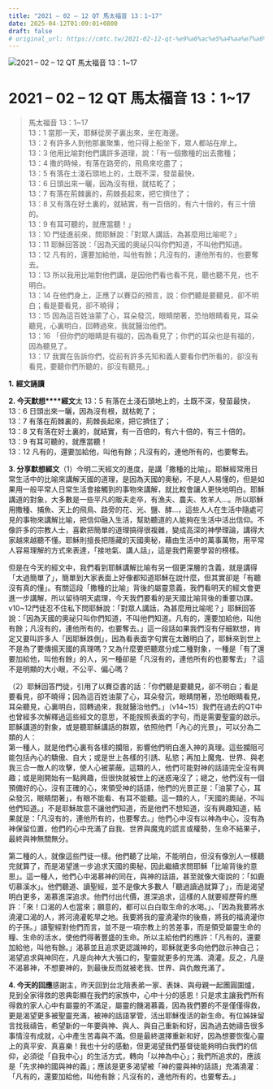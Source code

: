 ```yaml
---
title: "2021 – 02 – 12 QT 馬太福音 13：1~17"
date: 2025-04-12T01:09:01+0800
draft: false
# original_url: https://cmtc.tw/2021-02-12-qt-%e9%a6%ac%e5%a4%aa%e7%a6%8f%e9%9f%b3-13%ef%bc%9a117
---
```


![2021 – 02 – 12 QT 馬太福音 13：1~17](/images/qt.jpg   "2021 – 02 – 12 QT 馬太福音 13：1~17")

# 2021 – 02 – 12 QT 馬太福音 13：1~17

> 馬太福音 13：1~17  
> 13：1 當那一天，耶穌從房子裏出來，坐在海邊。  
> 13：2 有許多人到他那裏聚集，他只得上船坐下，眾人都站在岸上。  
> 13：3 他用比喻對他們講許多道理，說：「有一個撒種的出去撒種；  
> 13：4 撒的時候，有落在路旁的，飛鳥來吃盡了；  
> 13：5 有落在土淺石頭地上的，土既不深，發苗最快，  
> 13：6 日頭出來一曬，因為沒有根，就枯乾了；  
> 13：7 有落在荊棘裏的，荊棘長起來，把它擠住了；  
> 13：8 又有落在好土裏的，就結實，有一百倍的，有六十倍的，有三十倍的。  
> 13：9 有耳可聽的，就應當聽！」  
> 13：10 門徒進前來，問耶穌說：「對眾人講話，為甚麼用比喻呢？」  
> 13：11 耶穌回答說：「因為天國的奧祕只叫你們知道，不叫他們知道。  
> 13：12 凡有的，還要加給他，叫他有餘；凡沒有的，連他所有的，也要奪去。  
> 13：13 所以我用比喻對他們講，是因他們看也看不見，聽也聽不見，也不明白。  
> 13：14 在他們身上，正應了以賽亞的預言，說：你們聽是要聽見，卻不明白；看是要看見，卻不曉得；  
> 13：15 因為這百姓油蒙了心，耳朵發沉，眼睛閉著，恐怕眼睛看見，耳朵聽見，心裏明白，回轉過來，我就醫治他們。  
> 13：16 「但你們的眼睛是有福的，因為看見了；你們的耳朵也是有福的，因為聽見了。  
> 13：17 我實在告訴你們，從前有許多先知和義人要看你們所看的，卻沒有看見，要聽你們所聽的，卻沒有聽見。」

**1.** **經文誦讀**

**2. 今天默想****經文**太 13：5 有落在土淺石頭地上的，土既不深，發苗最快，  
13：6 日頭出來一曬，因為沒有根，就枯乾了；  
13：7 有落在荊棘裏的，荊棘長起來，把它擠住了；  
13：8 又有落在好土裏的，就結實，有一百倍的，有六十倍的，有三十倍的。  
13：9 有耳可聽的，就應當聽！  
13：12 凡有的，還要加給他，叫他有餘；凡沒有的，連他所有的，也要奪去。

**3. 分享默想經文**（1）今明二天經文的進度，是講「撒種的比喻」。耶穌經常用日常生活中的比喻來講解天國的道理，是因為天國的奧秘，不是人人易懂的，但是如果用一般平常人日常生活會接觸到的事物來講解，就比較會讓人更快地明白。耶穌講道的對象，大多數是一些平凡的販夫走卒，有漁夫、農夫、牧羊人…。所以耶穌用撒種、捕魚、天上的飛鳥、路旁的花、光、鹽、酵…，這些人人在生活中隨處可見的事物來講解比喻，把信仰融入生活，幫助聽道的人能夠在生活中活出信仰。不像許多的宗教人士，喜歡把簡單的道理搞得很複雜，變成高深的神學理論，講得大家越來越聽不懂。耶穌則擅長把隱藏的天國奧秘，藉由生活中的萬事萬物，用平常人容易理解的方式來表達，「接地氣、講人話」，這是我們需要學習的榜樣。

但是在今天的經文中，我們看到耶穌講解比喻有另一個更深層的含義，就是講得「太過簡單了」，簡單到大家表面上好像都知道耶穌在說什麼，但其實卻是「有聽沒有真的懂」。有關這段「撒種的比喻」背後的屬靈意義，我們看明天的經文會更進一步講解，所以留待明天處理，今天我們要看的是天國比喻背後的重要功課。v10~12門徒忍不住私下問耶穌說：「對眾人講話，為甚麼用比喻呢？」耶穌回答說：「因為天國的奧祕只叫你們知道，不叫他們知道。凡有的，還要加給他，叫他有餘；凡沒有的，連他所有的，也要奪去。」這一段話如果我們沒有仔細默想，肯定又要叫許多人「因耶穌跌倒」，因為看表面字句實在太難明白了，耶穌來到世上不是為了要傳揚天國的真理嗎？又為什麼要把聽眾分成二種對象，一種是「有了還要加給他，叫他有餘」的人，另一種卻是「凡沒有的，連他所有的也要奪去」？這不是明顯的大小眼，不公平、偏心嗎？

（2）耶穌回答門徒，引用了以賽亞書的話：「你們聽是要聽見，卻不明白；看是要看見，卻不曉得；因為這百姓油蒙了心，耳朵發沉，眼睛閉著，恐怕眼睛看見，耳朵聽見，心裏明白，回轉過來，我就醫治他們。」（v14~15）我們在過去的QT中也曾經多次解釋過這些經文的意思，不能按照表面的字句，而是需要聖靈的啟示。耶穌講道的對象，或是聽耶穌講話的群眾，依照他們「內心的光景」，可以分為二類的人：  
第一種人，就是他們心裏有各樣的攔阻，影響他們明白進入神的真理。這些攔阻可能包括內心的驕傲、自大；或是世上各樣的引誘、私慾；再加上魔鬼、世界、與老我三合一敵人的攻擊，使人心被蒙蔽。這類的人，他們可能對神的話語完全沒有興趣；或是剛開始有一點興趣，但很快就被世上的迷惑淹沒了；總之，他們沒有一個預備好的心，沒有正確的心，來領受神的話語，他們的光景正是：「油蒙了心，耳朵發沉，眼睛閉著」，有眼不能看、有耳不能聽。這一類的人，「天國的奧祕，不叫他們知道。」不是耶穌故意不讓他們知道，而是他們不想知道，沒有興趣知道，結果就是：「凡沒有的，連他所有的，也要奪去。」他們心中沒有以神為中心，沒有為神保留位置，他們的心中充滿了自我、世界與魔鬼的謊言或權勢，生命不結果子，最終與神無關無分。

第二種的人，就像這些門徒一樣。他們聽了比喻，不能明白，但沒有像別人一樣聽完就算了，而是渴望進一步追求天國的奧秘，因此繼續求問耶穌「比喻背後的意思」。這一種人，他們心中渴慕神的同在，與神的話語，甚至就像大衛說的：「如鹿切慕溪水」。他們聽道、讀聖經，並不是像大多數人「聽過讀過就算了」，而是渴望明白更多，渴慕進深追求。他們付出代價，進深追求，這樣的人就要經歷莦的應許：「來！口渴的人也當來；願意的，都可以白白取生命的水喝。」、「因為我要將水澆灌口渴的人，將河澆灌乾旱之地。我要將我的靈澆灌你的後裔，將我的福澆灌你的子孫。」讀聖經對他們而言，並不是一項宗教上的苦差事，而是領受屬靈生命的糧、生命的活水，使他們得著豐盛的生命。所以主給他們的應許：「凡有的，還要加給他，叫他有餘。」渴慕並且追求更認識神的，耶穌就更多向他們啟示神自己；渴望追求與神同在，凡是向神大大張口的，聖靈就更多的充滿、澆灌。反之，凡是不渴慕神，不想要神的，到最後反而就被老我、世界、與仇敵充滿了。

**4. 今天的回應**感謝主，昨天回到台北陪表弟一家、表妹、與母親一起團圓圍爐，見到全家得救的恩典彰顯在我們的家族中，心中十分的感恩！只是求主讓我們所有得救的家人心中有屬靈的不滿足，屬靈的饑渴慕義，因為我們要的不是僅僅得救，更是渴望更多被聖靈充滿，被神的話語掌管，活出耶穌復活的新生命。有位姊妹留言找我禱告，希望新的一年要與神、與人、與自己重新和好，因為過去她禱告很多事情沒有成就，心中產生苦毒與不滿。但是最終選擇重新和好，因為想要恢復心靈上的真平安、真喜樂！我也十分的感動，但更渴望我們基督徒能夠明白我們的信仰，必須從「自我中心」的生活方式，轉向「以神為中心」；我們所追求的，應該是「先求神的國與神的義」；應該是更多渴望被「神的靈與神的話語」充滿澆灌：「凡有的，還要加給他，叫他有餘；凡沒有的，連他所有的，也要奪去。」